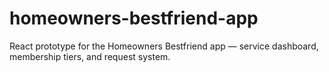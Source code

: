 # homeowners-bestfriend-app
React prototype for the Homeowners Bestfriend app — service dashboard, membership tiers, and request system.
